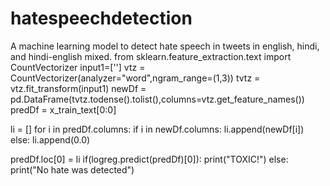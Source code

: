 # hatespeechdetection
A machine learning model to detect hate speech in tweets in english, hindi, and hindi-english mixed.
from sklearn.feature_extraction.text import CountVectorizer
input1=['']
vtz = CountVectorizer(analyzer="word",ngram_range=(1,3))
tvtz = vtz.fit_transform(input1)
newDf = pd.DataFrame(tvtz.todense().tolist(),columns=vtz.get_feature_names())
predDf = x_train_text[0:0]

li = []
for i in predDf.columns:
  if i in newDf.columns:
    li.append(newDf[i])
  else:
    li.append(0.0)

predDf.loc[0] = li
if(logreg.predict(predDf)[0]):
  print("TOXIC!")
else:
  print("No hate was detected")
